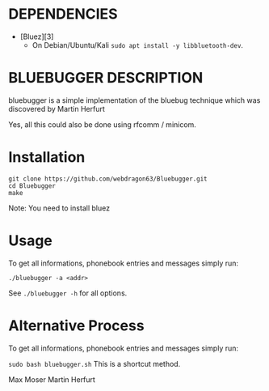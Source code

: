  # DEPENDENCIES

* [Bluez][3]
  * On Debian/Ubuntu/Kali `sudo apt install -y libbluetooth-dev`.
 
 # BLUEBUGGER DESCRIPTION

bluebugger is a simple implementation of the bluebug technique
which was discovered by Martin Herfurt

Yes, all this could also be done using rfcomm / minicom.

   # Installation
   ```shell 
git clone https://github.com/webdragon63/Bluebugger.git
cd Bluebugger
make
```

Note: You need to install bluez


   # Usage

To get all informations, phonebook entries and messages simply
run:

`./bluebugger -a <addr>`

See `./bluebugger -h` for all options.

   # Alternative Process

To get all informations, phonebook entries and messages simply
run:

 `sudo bash bluebugger.sh` This is a shortcut method.



Max Moser
Martin Herfurt
